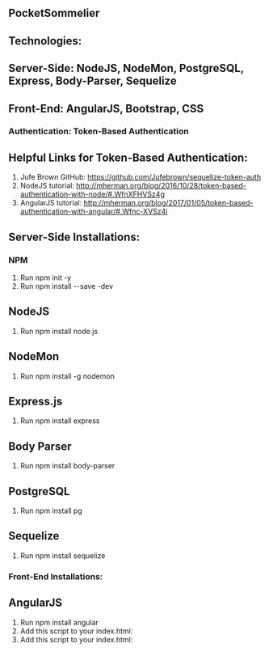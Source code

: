 ## PocketSommelier

## Technologies:

## Server-Side:  NodeJS, NodeMon, PostgreSQL, Express, Body-Parser, Sequelize

## Front-End: AngularJS, Bootstrap, CSS

### Authentication: Token-Based Authentication
## Helpful Links for Token-Based Authentication: 
1. Jufe Brown GitHub: https://github.com/Jufebrown/sequelize-token-auth
2. NodeJS tutorial: http://mherman.org/blog/2016/10/28/token-based-authentication-with-node/#.WfnXFHVSz4g
3. AngularJS tutorial: http://mherman.org/blog/2017/01/05/token-based-authentication-with-angular/#.Wfnc-XVSz4i

## Server-Side Installations:

### NPM 
1. Run npm init -y
2. Run npm install --save -dev

## NodeJS
1. Run npm install node.js

## NodeMon 
1. Run npm install -g nodemon

## Express.js
1. Run npm install express

## Body Parser
1. Run npm install body-parser

## PostgreSQL
1. Run npm install pg

## Sequelize
1. Run npm install sequelize

### Front-End Installations:
## AngularJS
1. Run npm install angular
2. Add this script to your index.html: <script src="/node_modules/angular/angular.js"></script>
3. Add this script to your index.html: <script src="https://ajax.googleapis.com/ajax/libs/angularjs/1.6.4/angular.min.js"></script>


